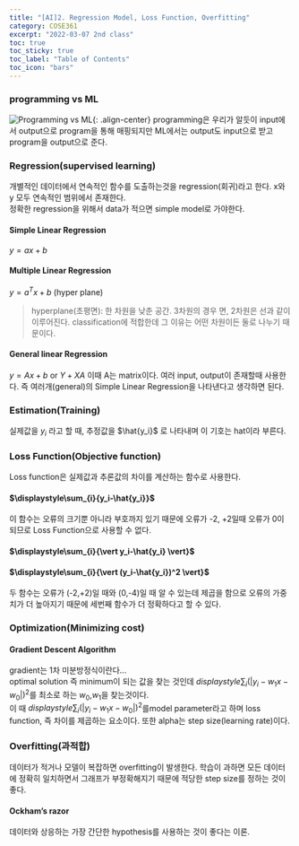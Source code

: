 ```yaml
---
title: "[AI]2. Regression Model, Loss Function, Overfitting"
category: COSE361
excerpt: "2022-03-07 2nd class"
toc: true
toc_sticky: true
toc_label: "Table of Contents"
toc_icon: "bars"
---
```

### programming vs ML
![Programming vs ML](https://user-images.githubusercontent.com/45323902/157029598-03680f36-f2da-42fd-a06a-226cfcaf99d5.png){: .align-center}
programming은 우리가 알듯이 input에서 output으로 program을 통해 매핑되지만 ML에서는 output도 input으로 받고 program을 output으로 준다.  
### Regression(supervised learning)
개별적인 데이터에서 연속적인 함수를 도출하는것을 regression(회귀)라고 한다. x와 y 모두 연속적인 범위에서 존재한다.  
정확한 regression을 위해서 data가 적으면 simple model로 가야한다.  
#### Simple Linear Regression
$y=ax+b$

#### Multiple Linear Regression
$y=a^T x + b$ (hyper plane)
> hyperplane(초평면): 한 차원을 낮춘 공간. 3차원의 경우 면, 2차원은 선과 같이 이루어진다. classification에 적합한데 그 이유는 어떤 차원이든 둘로 나누기 때문이다.

#### General linear Regression
$y=Ax+b$ or $Y+XA$
이때 A는 matrix이다. 여러 input, output이 존재할때 사용한다. 즉 여러개(general)의 Simple Linear Regression을 나타낸다고 생각하면 된다.

### Estimation(Training)
실제값을 $y_i$ 라고 할 때, 추정값을 $\hat{y_i}$ 로 나타내며 이 기호는 hat이라 부른다. 
 
### Loss Function(Objective function)
Loss function은 실제값과 추론값의 차이를 계산하는 함수로 사용한다.
#### $\displaystyle\sum_{i}{y_i-\hat{y_i}}$
이 함수는 오류의 크기뿐 아니라 부호까지 있기 때문에 오류가 -2, +2일때 오류가 0이 되므로 Loss Function으로 사용할 수 없다.  
#### $\displaystyle\sum_{i}{\vert y_i-\hat{y_i} \vert}$
#### $\displaystyle\sum_{i}{\vert (y_i-\hat{y_i})^2 \vert}$
두 함수는 오류가 (-2,+2)일 때와 (0,-4)일 때 알 수 있는데 제곱을 함으로 오류의 가중치가 더 높아지기 때문에 세번째 함수가 더 정확하다고 할 수 있다.  

### Optimization(Minimizing cost)
#### Gradient Descent Algorithm
gradient는 1차 미분방정식이란다...  
optimal solution 즉 minimum이 되는 값을 찾는 것인데 $displaystyle\sum_{i}{(\vert y_i-{w_1}x-w_0\vert)^2}$를 최소로 하는 $w_0$,$w_1$을 찾는것이다.  
이 때 $displaystyle\sum_{i}{(\vert y_i-{w_1}x-w_0\vert)^2}$를model parameter라고 하며 loss function, 즉 차이를 제곱하는 요소이다. 또한 alpha는 step size(learning rate)이다.  

### Overfitting(과적합)
데이터가 적거나 모델이 복잡하면 overfitting이 발생한다. 학습이 과하면 모든 데이터에 정확히 일치하면서 그래프가 부정확해지기 때문에 적당한 step size를 정하는 것이 좋다.  
#### Ockham’s razor
데이터와 상응하는 가장 간단한 hypothesis를 사용하는 것이 좋다는 이론.

